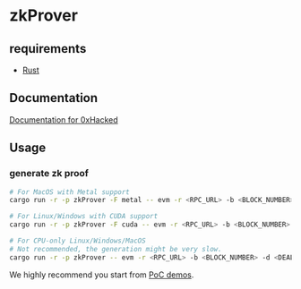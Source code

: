 # zkProver

## requirements
- [Rust](https://www.rust-lang.org/tools/install)

## Documentation
[Documentation for 0xHacked](https://docs.0xHacked.com)

## Usage

### generate zk proof
```bash
# For MacOS with Metal support
cargo run -r -p zkProver -F metal -- evm -r <RPC_URL> -b <BLOCK_NUMBER> -d <DEAL> <path>:<contractname>

# For Linux/Windows with CUDA support
cargo run -r -p zkProver -F cuda -- evm -r <RPC_URL> -b <BLOCK_NUMBER> -d <DEAL> <path>:<contractname>

# For CPU-only Linux/Windows/MacOS
# Not recommended, the generation might be very slow.
cargo run -r -p zkProver -- evm -r <RPC_URL> -b <BLOCK_NUMBER> -d <DEAL> <path>:<contractname>
```

We highly recommend you start from [PoC demos](https://github.com/0xHackedLabs/PoC).
